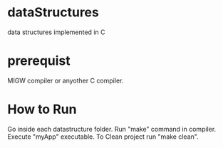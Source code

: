 # dataStructures
data structures implemented in C

# prerequist
MIGW compiler or anyother C compiler.

# How to Run
Go inside each datastructure folder.
Run "make" command in compiler.
Execute "myApp" executable.
To Clean project run "make clean".
